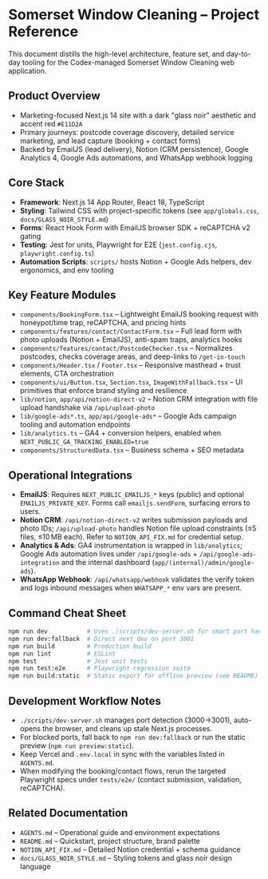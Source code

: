 # Somerset Window Cleaning – Project Reference

This document distills the high-level architecture, feature set, and day-to-day tooling for the Codex-managed Somerset Window Cleaning web application.

## Product Overview
- Marketing-focused Next.js 14 site with a dark "glass noir" aesthetic and accent red `#E11D2A`
- Primary journeys: postcode coverage discovery, detailed service marketing, and lead capture (booking + contact forms)
- Backed by EmailJS (lead delivery), Notion (CRM persistence), Google Analytics 4, Google Ads automations, and WhatsApp webhook logging

## Core Stack
- **Framework**: Next.js 14 App Router, React 18, TypeScript
- **Styling**: Tailwind CSS with project-specific tokens (see `app/globals.css`, `docs/GLASS_NOIR_STYLE.md`)
- **Forms**: React Hook Form with EmailJS browser SDK + reCAPTCHA v2 gating
- **Testing**: Jest for units, Playwright for E2E (`jest.config.cjs`, `playwright.config.ts`)
- **Automation Scripts**: `scripts/` hosts Notion + Google Ads helpers, dev ergonomics, and env tooling

## Key Feature Modules
- `components/BookingForm.tsx` – Lightweight EmailJS booking request with honeypot/time trap, reCAPTCHA, and pricing hints
- `components/features/contact/ContactForm.tsx` – Full lead form with photo uploads (Notion + EmailJS), anti-spam traps, analytics hooks
- `components/features/contact/PostcodeChecker.tsx` – Normalizes postcodes, checks coverage areas, and deep-links to `/get-in-touch`
- `components/Header.tsx` / `Footer.tsx` – Responsive masthead + trust elements, CTA orchestration
- `components/ui/Button.tsx`, `Section.tsx`, `ImageWithFallback.tsx` – UI primitives that enforce brand styling and resilience
- `lib/notion`, `app/api/notion-direct-v2` – Notion CRM integration with file upload handshake via `/api/upload-photo`
- `lib/google-ads*.ts`, `app/api/google-ads*` – Google Ads campaign tooling and automation endpoints
- `lib/analytics.ts` – GA4 + conversion helpers, enabled when `NEXT_PUBLIC_GA_TRACKING_ENABLED=true`
- `components/StructuredData.tsx` – Business schema + SEO metadata

## Operational Integrations
- **EmailJS**: Requires `NEXT_PUBLIC_EMAILJS_*` keys (public) and optional `EMAILJS_PRIVATE_KEY`. Forms call `emailjs.sendForm`, surfacing errors to users.
- **Notion CRM**: `/api/notion-direct-v2` writes submission payloads and photo IDs; `/api/upload-photo` handles Notion file upload constraints (≤5 files, ≤10 MB each). Refer to `NOTION_API_FIX.md` for credential setup.
- **Analytics & Ads**: GA4 instrumentation is wrapped in `lib/analytics`; Google Ads automation lives under `/api/google-ads` + `/api/google-ads-integration` and the internal dashboard (`app/(internal)/admin/google-ads`).
- **WhatsApp Webhook**: `/api/whatsapp/webhook` validates the verify token and logs inbound messages when `WHATSAPP_*` env vars are present.

## Command Cheat Sheet
```bash
npm run dev           # Uses ./scripts/dev-server.sh for smart port handling
npm run dev:fallback  # Direct next dev on port 3001
npm run build         # Production build
npm run lint          # ESLint
npm test              # Jest unit tests
npm run test:e2e      # Playwright regression suite
npm run build:static  # Static export for offline preview (see README)
```

## Development Workflow Notes
- `./scripts/dev-server.sh` manages port detection (3000→3001), auto-opens the browser, and cleans up stale Next.js processes.
- For blocked ports, fall back to `npm run dev:fallback` or run the static preview (`npm run preview:static`).
- Keep Vercel and `.env.local` in sync with the variables listed in `AGENTS.md`.
- When modifying the booking/contact flows, rerun the targeted Playwright specs under `tests/e2e/` (contact submission, validation, reCAPTCHA).

## Related Documentation
- `AGENTS.md` – Operational guide and environment expectations
- `README.md` – Quickstart, project structure, brand palette
- `NOTION_API_FIX.md` – Detailed Notion credential + schema guidance
- `docs/GLASS_NOIR_STYLE.md` – Styling tokens and glass noir design language
